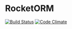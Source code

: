 RocketORM
=========

[![Build Status](https://api.travis-ci.org/RocketORM/ORM.svg)](https://travis-ci.org/RocketORM/ORM)
[![Code Climate](https://codeclimate.com/github/RocketORM/ORM/badges/gpa.svg)](https://codeclimate.com/github/RocketORM/ORM)